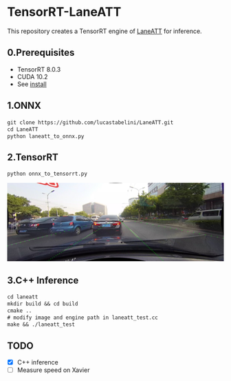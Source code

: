 # TensorRT-LaneATT

This repository creates a TensorRT engine of [LaneATT](https://github.com/lucastabelini/LaneATT) for inference.

## 0.Prerequisites
- TensorRT 8.0.3
- CUDA 10.2
- See [install](https://github.com/lucastabelini/LaneATT#2-install)

## 1.ONNX
```
git clone https://github.com/lucastabelini/LaneATT.git
cd LaneATT
python laneatt_to_onnx.py
```

## 2.TensorRT
```
python onnx_to_tensorrt.py
```
![sample](/samples/02610_pred.png)

## 3.C++ Inference
```
cd laneatt
mkdir build && cd build
cmake ..
# modify image and engine path in laneatt_test.cc
make && ./laneatt_test
```

## TODO
- [x] C++ inference
- [ ] Measure speed on Xavier
